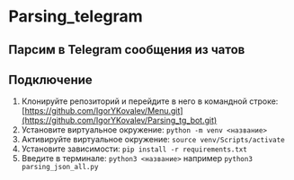 # Parsing_telegram
## Парсим в Telegram сообщения из чатов

## Подключение 
1. Клонируйте репозиторий и перейдите в него в командной строке: [https://github.com/IgorYKovalev/Menu.git](https://github.com/IgorYKovalev/Parsing_tg_bot.git)
2. Установите виртуальное окружение: `python -m venv <название>`
3. Активируйте виртуальное окружение: `source venv/Scripts/activate`
4. Установите зависимости: `pip install -r requirements.txt`
5. Введите в терминале: `python3 <название>` например `python3 parsing_json_all.py` 

